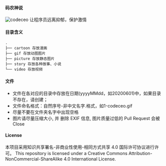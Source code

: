 #### 码农神说
![codeceo](http://wx.qlogo.cn/mmopen/TcI1NMwmeO6ibsTeg4clebH8lJFf1diavjATDTfDyfJForOoDASfVGBXKhOJfltznUBUlLHaZCY33mqibdCb9vHcicLcIfyCttlI/64)
让程序员远离抑郁，保护激情

#### 目录含义
```
.
├── cartoon 存放漫画
├── gif 存放动图图片
├── picture 存放静态图片
├── story 存放各种故事、小说
└── video 存放视频
```

#### 文件
- 文件在各对应的目录中存放在日期(yyyyMMdd，如20200601)中，如果目录不存在，请创建；
- 文件命名格式：自然序号-非中文名字.格式，如1-codeceo.gif
- 尽量不要在文件夹名字中出现空格
- 图片请尽量压缩大小, 并 删除 EXIF 信息, 图片质量过低的 Pull Request 会被 Close


#### License
本项目采用知识共享署名-非商业性使用-相同方式共享 4.0 国际许可协议进行许可。
This repository is licensed under a Creative Commons Attribution-NonCommercial-ShareAlike 4.0 International License.
